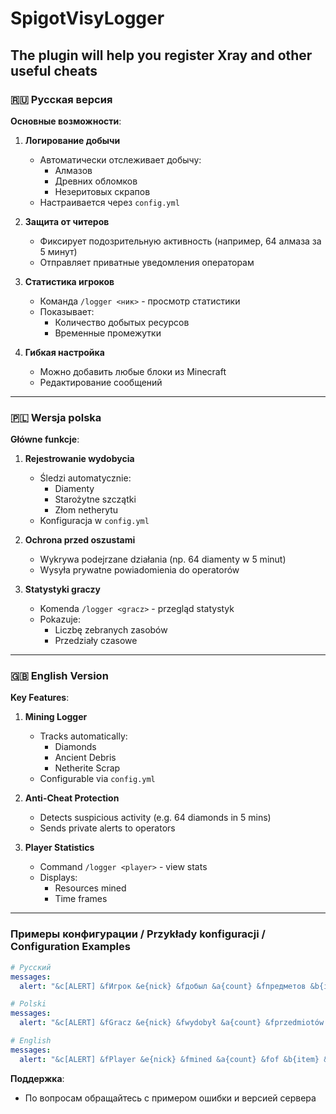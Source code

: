 # SpigotVisyLogger
The plugin will help you register Xray and other useful cheats
---

### **🇷🇺 Русская версия**  
**Основные возможности**:  
1. **Логирование добычи**  
   - Автоматически отслеживает добычу:  
     - Алмазов  
     - Древних обломков  
     - Незеритовых скрапов  
   - Настраивается через `config.yml`  

2. **Защита от читеров**  
   - Фиксирует подозрительную активность (например, 64 алмаза за 5 минут)  
   - Отправляет приватные уведомления операторам  

3. **Статистика игроков**  
   - Команда `/logger <ник>` - просмотр статистики  
   - Показывает:  
     - Количество добытых ресурсов  
     - Временные промежутки  

4. **Гибкая настройка**  
   - Можно добавить любые блоки из Minecraft  
   - Редактирование сообщений  

---

### **🇵🇱 Wersja polska**  
**Główne funkcje**:  
1. **Rejestrowanie wydobycia**  
   - Śledzi automatycznie:  
     - Diamenty  
     - Starożytne szczątki  
     - Złom netherytu  
   - Konfiguracja w `config.yml`  

2. **Ochrona przed oszustami**  
   - Wykrywa podejrzane działania (np. 64 diamenty w 5 minut)  
   - Wysyła prywatne powiadomienia do operatorów  

3. **Statystyki graczy**  
   - Komenda `/logger <gracz>` - przegląd statystyk  
   - Pokazuje:  
     - Liczbę zebranych zasobów  
     - Przedziały czasowe  
---

### **🇬🇧 English Version**  
**Key Features**:  
1. **Mining Logger**  
   - Tracks automatically:  
     - Diamonds  
     - Ancient Debris  
     - Netherite Scrap  
   - Configurable via `config.yml`  

2. **Anti-Cheat Protection**  
   - Detects suspicious activity (e.g. 64 diamonds in 5 mins)  
   - Sends private alerts to operators  

3. **Player Statistics**  
   - Command `/logger <player>` - view stats  
   - Displays:  
     - Resources mined  
     - Time frames  
---

### **Примеры конфигурации / Przykłady konfiguracji / Configuration Examples**  
```yaml
# Русский
messages:
  alert: "&c[ALERT] &fИгрок &e{nick} &fдобыл &a{count} &fпредметов &b{item} &fза &e{time} сек!"

# Polski
messages:
  alert: "&c[ALERT] &fGracz &e{nick} &fwydobył &a{count} &fprzedmiotów &b{item} &fw &e{time} sekund!"

# English
messages:
  alert: "&c[ALERT] &fPlayer &e{nick} &fmined &a{count} &fof &b{item} &fin &e{time} sec!"
```

**Поддержка**:  
- По вопросам обращайтесь с примером ошибки и версией сервера

